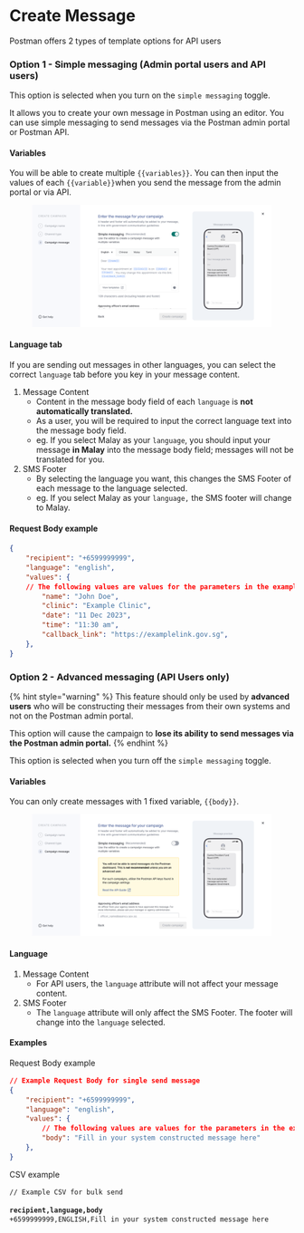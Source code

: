 # Create Message

Postman offers 2 types of template options for API users

### Option 1 - Simple messaging (Admin portal users and API users)

This option is selected when you turn on the `simple messaging` toggle.

It allows you to create your own message in Postman using an editor. You can use simple messaging to send messages via the Postman admin portal or Postman API. &#x20;

#### Variables

You will be able to create multiple `{{variables}}`. You can then input the values of each `{{variable}}`when you send the message from the admin portal or via API.&#x20;

<figure><img src="../.gitbook/assets/Option 1 (1) (2).png" alt=""><figcaption></figcaption></figure>

#### Language tab

If you are sending out messages in other languages, you can select the correct `language` tab before you key in your message content.&#x20;

1. Message Content
   * Content in the message body field of each `language` is **not automatically translated.**
   * As a user, you will be required to input the correct language text into the message body field.
   * eg. If you select Malay as your `language`, you should input your message **in Malay** into the message body field; messages will not be translated for you.&#x20;
2. SMS Footer
   * By selecting the language you want, this changes the SMS Footer of each message to the language selected.
   * eg. If you select Malay as your `language,` the SMS footer will change to Malay.

#### Request Body example&#x20;

```json
{
    "recipient": "+6599999999",
    "language": "english",
    "values": {
    // The following values are values for the parameters in the example template
        "name": "John Doe",
        "clinic": "Example Clinic",
        "date": "11 Dec 2023",
        "time": "11:30 am",
        "callback_link": "https://examplelink.gov.sg",
    },
}
```



### Option 2 - Advanced messaging (API Users only)

{% hint style="warning" %}
This feature should only be used by **advanced users** who will be constructing their messages from their own systems and not on the Postman admin portal.&#x20;



This option will cause the campaign to **lose its ability to send messages via the Postman admin portal.**
{% endhint %}

This option is selected when you turn off the `simple messaging` toggle.

#### Variables

You can only create messages with 1 fixed variable, `{{body}}`.&#x20;

<figure><img src="../.gitbook/assets/Option 2.png" alt=""><figcaption></figcaption></figure>

#### Language

1. Message Content
   * For API users, the `language` attribute will not affect your message content.
2. SMS Footer
   * The `language` attribute will only affect the SMS Footer. The footer will change into the `language` selected.&#x20;

#### Examples

Request Body example

```json
// Example Request Body for single send message
{
    "recipient": "+6599999999",
    "language": "english",
    "values": {
        // The following values are values for the parameters in the example template
        "body": "Fill in your system constructed message here"
    },
}
```

CSV example

<pre class="language-csv"><code class="lang-csv">// Example CSV for bulk send

<strong>recipient,language,body
</strong>+6599999999,ENGLISH,Fill in your system constructed message here
</code></pre>
